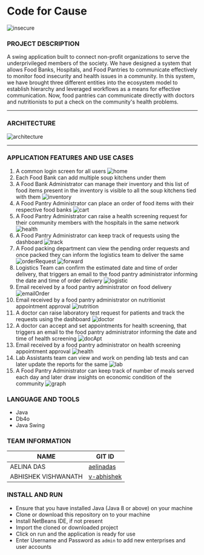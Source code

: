 # Code for Cause
<img alt="insecure" src="https://github.com/v-abhishek/code-for-cause/blob/main/images/insecure.png" />

### PROJECT DESCRIPTION

A swing application built to connect non-profit organizations to serve the underprivileged members of the society. We have designed a system that allows Food Banks, Hospitals, and Food Pantries to communicate effectively to monitor food insecurity and health issues in a community. In this system, we have brought three different entities into the ecosystem model to establish hierarchy and leveraged workflows as a means for effective communication. Now, food pantries can communicate directly with doctors and nutritionists to put a check on the community's health problems.

---

### ARCHITECTURE

<img alt="architecture" src="https://github.com/v-abhishek/code-for-cause/blob/main/images/architecture.png" />

---

### APPLICATION FEATURES AND USE CASES

1. A common login screen for all users
    <img alt="home" src="https://github.com/v-abhishek/code-for-cause/blob/main/images/home.png" />
1. Each Food Bank can add multiple soup kitchens under them
2. A Food Bank Administrator can manage their inventory and this list of food items present in the inventory is visible to all the soup kitchens tied with them
    <img alt="inventory" src="https://github.com/v-abhishek/code-for-cause/blob/main/images/inventory.png" />
3. A Food Pantry Administrator can place an order of food items with their respective food banks
    <img alt="cart" src="https://github.com/v-abhishek/code-for-cause/blob/main/images/cart.png" />
4. A Food Pantry Administrator can raise a health screening request for their community members with the hospitals in the same network
    <img alt="health" src="https://github.com/v-abhishek/code-for-cause/blob/main/images/health.png" />
5. A Food Pantry Administrator can keep track of requests using the dashboard
    <img alt="track" src="https://github.com/v-abhishek/code-for-cause/blob/main/images/track.png" />
6. A Food packing department can view the pending order requests and once packed they can inform the logistics team to deliver the same
    <img alt="orderRequest" src="https://github.com/v-abhishek/code-for-cause/blob/main/images/packer1.png" />
    <img alt="forward" src="https://github.com/v-abhishek/code-for-cause/blob/main/images/packer2.png" />
7. Logistics Team can confirm the estimated date and time of order delivery, that triggers an email to the food pantry administrator informing the date and time of order delivery
    <img alt="logistic" src="https://github.com/v-abhishek/code-for-cause/blob/main/images/logistic.png" />
8.  Email received by a food pantry administrator on food delivery
    <img alt="emailOrder" src="https://github.com/v-abhishek/code-for-cause/blob/main/images/emailOrder.png" />
9. Email received by a food pantry administrator on nutritionist appointment approval
    <img alt="nutrition" src="https://github.com/v-abhishek/code-for-cause/blob/main/images/nutritionist.png" />
10. A doctor can raise laboratory test request for patients and track the requests using the dashboard
    <img alt="doctor" src="https://github.com/v-abhishek/code-for-cause/blob/main/images/doctor.png" />
11. A doctor can accept and set appointments for health screening, that triggers an email to the food pantry administrator informing the date and time of health screening
    <img alt="docApt" src="https://github.com/v-abhishek/code-for-cause/blob/main/images/docApt.png" />
12.  Email received by a food pantry administrator on health screening appointment approval
    <img alt="health" src="https://github.com/v-abhishek/code-for-cause/blob/main/images/healthScreening.png" />    
13. Lab Assistants team can view and work on pending lab tests and can later update the reports for the same
    <img alt="lab" src="https://github.com/v-abhishek/code-for-cause/blob/main/images/lab.png" /> 
14. A Food Pantry Administrator can keep track of number of meals served each day and later draw insights on economic condition of the community
    <img alt="graph" src="https://github.com/v-abhishek/code-for-cause/blob/main/images/graph.png" />        

### LANGUAGE AND TOOLS

- Java
- Db4o
- Java Swing

### TEAM INFORMATION

NAME | GIT ID
------------ | -------------
AELINA DAS | [aelinadas](https://github.com/aelinadas)
ABHISHEK VISHWANATH | [v-abhishek](https://github.com/v-abhishek)

### INSTALL AND RUN

- Ensure that you have installed Java (Java 8 or above) on your machine
- Clone or download this repository on to your machine
- Install NetBeans IDE, if not present
- Import the cloned or downloaded project
- Click on run and the application is ready for use 
- Enter Username and Password as `admin` to add new enterprises and user accounts